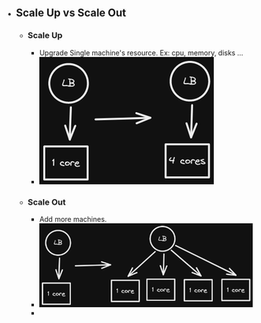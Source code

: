 - ## Scale Up vs Scale Out
	- ### Scale Up
		- Upgrade Single machine's resource. Ex: cpu, memory, disks ...
		- ![image.png](../assets/image_1662448600194_0.png)
	- ### Scale Out
		- Add more machines.
		- ![image.png](../assets/image_1662448679716_0.png)
		-